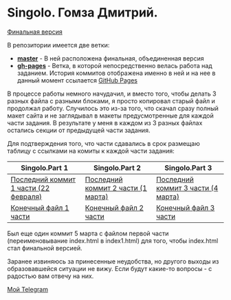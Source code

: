 # Singolo. Гомза Дмитрий. 

[Финальная версия](https://dmitriy-homza.github.io/singolo/)

В репозитории имеется две ветки: 
* [**master**](https://github.com/dmitriy-homza/singolo/commits/master) - В ней расположена финальная, объединенная версия 
* [**gh-pages**](https://github.com/dmitriy-homza/singolo/commits/gh-pages) - Ветка, в которой непосредственно велась работа над заданием. История коммитов отображена именно в ней и на нее в данный момент ссылается [GitHub Pages](https://dmitriy-homza.github.io/singolo/)

В процессе работы немного начудачил, и вместо того, чтобы делать 3 разных файла с разными блоками, я просто копировал старый файл и продолжал работу. Случилось это из-за того, что скачал сразу полный макет сайта и не заглядывал в макеты предусмотренные для каждой части задания.
В результате у меня в каждом из 3 разных файлах остались секции от предыдущей части задания.

Для подтверждения того, что части сдавались в срок размещаю таблицу с ссылками на комиты к каждой части задания:

Singolo.Part 1 | Singolo.Part 2 | Singolo.Part 3
------------ | ------------- | -------------
[Последний коммит 1 части (22 февраля)](https://github.com/dmitriy-homza/singolo/commit/e4535045701a3dcd27fb903bcfc5a6249e34d6de) | [Последний коммит 2 части (1 марта)](https://github.com/dmitriy-homza/singolo/commit/e298116f602bb02417d2cb1987fc272cc0bd1fff) | [Последний коммит 3 части (4 марта)](https://github.com/dmitriy-homza/singolo/commit/412481cfa865a884e75291da134b5472d3b8db99) 
[Конечный файл 1 части](https://github.com/dmitriy-homza/singolo/blob/gh-pages/index1.html) | [Конечный файл 2 части](https://github.com/dmitriy-homza/singolo/blob/gh-pages/index2.html) | [Конечный файл 3 части](https://github.com/dmitriy-homza/singolo/blob/gh-pages/index3.html)

Был еще один коммит 5 марта с файлом первой части (переименовывание index.html в index1.html) для того, чтобы index.html стал финальной версией.

Заранее извиняюсь за принесенные неудобства, но другого выходы из образовавшейся ситуации не вижу. Если будут какие-то вопросы - с радостью вам отвечу на них. 

[Мой Telegram](https://t.me/Dmitriy_Homza)
